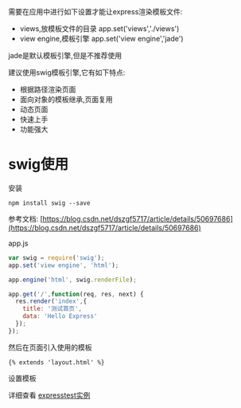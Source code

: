需要在应用中进行如下设置才能让express渲染模板文件:
* views,放模板文件的目录 app.set('views','./views')
* view engine,模板引擎 app.set('view engine','jade')

jade是默认模板引擎,但是不推荐使用

建议使用swig模板引擎,它有如下特点:
* 根据路径渲染页面
* 面向对象的模板继承,页面复用
* 动态页面
* 快速上手
* 功能强大

# swig使用

安装
```
npm install swig --save
```

参考文档:
[https://blog.csdn.net/dszgf5717/article/details/50697686](https://blog.csdn.net/dszgf5717/article/details/50697686)

app.js
```JavaScript
var swig = require('swig');
app.set('view engine', 'html');

app.engine('html', swig.renderFile);

app.get('/',function(req, res, next) {
  res.render('index',{
    title: '测试首页',
    data: 'Hello Express'
  });
});
```
然后在页面引入使用的模板
```
{% extends 'layout.html' %}
```
设置模板

详细查看 [expresstest实例](https://github.com/laayoune/note/tree/master/nodejs/expresstest)